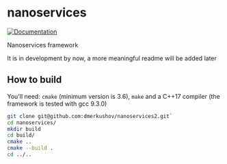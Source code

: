 nanoservices
============

[![Documentation](https://codedocs.xyz/dmerkushov/nanoservices2.svg)](https://codedocs.xyz/dmerkushov/nanoservices2/)

Nanoservices framework

It is in development by now, a more meaningful readme will be added later

How to build
------------

You'll need: `cmake` (minimum version is 3.6), `make` and a C++17 compiler (the framework is tested with gcc 9.3.0)

```bash
git clone git@github.com:dmerkushov/nanoservices2.git`
cd nanoservices/
mkdir build
cd build/
cmake ..
cmake --build .
cd ../..
```
